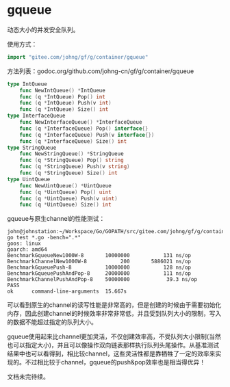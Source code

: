 # gqueue

动态大小的并发安全队列。

使用方式：
```go
import "gitee.com/johng/gf/g/container/gqueue"
```

方法列表：godoc.org/github.com/johng-cn/gf/g/container/gqueue
```go
type IntQueue
    func NewIntQueue() *IntQueue
    func (q *IntQueue) Pop() int
    func (q *IntQueue) Push(v int)
    func (q *IntQueue) Size() int
type InterfaceQueue
    func NewInterfaceQueue() *InterfaceQueue
    func (q *InterfaceQueue) Pop() interface{}
    func (q *InterfaceQueue) Push(v interface{})
    func (q *InterfaceQueue) Size() int
type StringQueue
    func NewStringQueue() *StringQueue
    func (q *StringQueue) Pop() string
    func (q *StringQueue) Push(v string)
    func (q *StringQueue) Size() int
type UintQueue
    func NewUintQueue() *UintQueue
    func (q *UintQueue) Pop() uint
    func (q *UintQueue) Push(v uint)
    func (q *UintQueue) Size() int
```


gqueue与原生channel的性能测试：
```
john@johnstation:~/Workspace/Go/GOPATH/src/gitee.com/johng/gf/g/container/gqueue$ go test *.go -bench=".*"
goos: linux
goarch: amd64
BenchmarkGqueueNew1000W-8      	10000000	       131 ns/op
BenchmarkChannelNew1000W-8     	     200	   5886021 ns/op
BenchmarkGqueuePush-8          	10000000	       128 ns/op
BenchmarkGqueuePushAndPop-8    	20000000	       111 ns/op
BenchmarkChannelPushAndPop-8   	50000000	        39.3 ns/op
PASS
ok  	command-line-arguments	15.667s
```
可以看到原生的channel的读写性能是非常高的，但是创建的时候由于需要初始化内存，因此创建channel的时候效率非常非常低，并且受到队列大小的限制，写入的数据不能超过指定的队列大小。

gqueue使用起来比channel更加灵活，不仅创建效率高，不受队列大小限制(当然也可以指定大小)，并且可以像操作双向链表那样执行队列头尾操作。从基准测试结果中也可以看得到，相比较channel，这些灵活性都是靠牺牲了一定的效率来实现的。不过相比较于channel，gqueue的push&pop效率也是相当得优异！


文档未完待续。